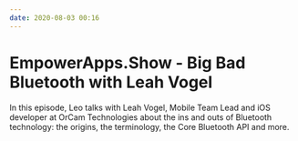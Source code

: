 ```yaml
---
date: 2020-08-03 00:16
---
```

# EmpowerApps.Show - Big Bad Bluetooth with Leah Vogel


In this episode, Leo talks with Leah Vogel, Mobile Team Lead and iOS developer at OrCam Technologies about the ins and outs of Bluetooth technology: the origins, the terminology, the Core Bluetooth API and more.